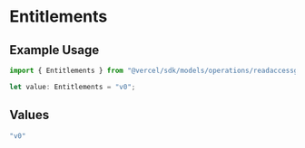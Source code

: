 # Entitlements

## Example Usage

```typescript
import { Entitlements } from "@vercel/sdk/models/operations/readaccessgroup.js";

let value: Entitlements = "v0";
```

## Values

```typescript
"v0"
```